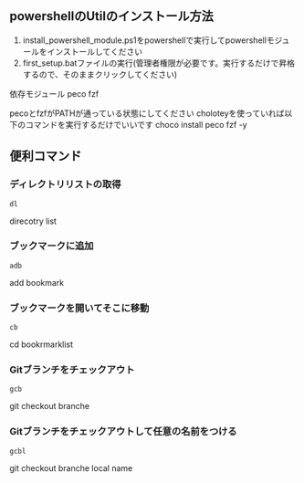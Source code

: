 

## powershellのUtilのインストール方法

1. install_powershell_module.ps1をpowershellで実行してpowershellモジュールをインストールしてください
2. first_setup.batファイルの実行(管理者権限が必要です。実行するだけで昇格するので、そのままクリックしてください)

依存モジュール
peco
fzf

pecoとfzfがPATHが通っている状態にしてください
choloteyを使っていれば以下のコマンドを実行するだけでいいです
choco install peco fzf -y


## 便利コマンド

### ディレクトリリストの取得
```
dl
```
direcotry list

### ブックマークに追加
```
adb
```
add bookmark

### ブックマークを開いてそこに移動
```
cb
```
cd bookrmarklist

### Gitブランチをチェックアウト
```
gcb
```
git checkout branche

### Gitブランチをチェックアウトして任意の名前をつける
```
gcbl
```
git checkout branche local name

